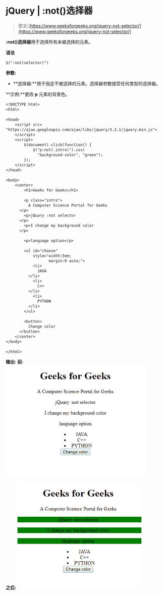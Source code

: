 # jQuery | :not()选择器

> 原文:[https://www.geeksforgeeks.org/jquery-not-selector/](https://www.geeksforgeeks.org/jquery-not-selector/)

**:not()选择器**用于选择所有未被选择的元素。

**语法**

```
$(":not(selector)")
```

**参数:**

*   **选择器:**用于指定不被选择的元素。选择器参数接受任何类型的选择器。

**示例:**更改 **p** 元素的背景色。

```
<!DOCTYPE html>
<html>

<head>
    <script src=
"https://ajax.googleapis.com/ajax/libs/jquery/3.3.1/jquery.min.js">
    </script>
    <script>
        $(document).click(function() {
            $("p:not(.intro)").css(
              "background-color", "green");
        });
    </script>
</head>

<body>
    <center>
        <h1>Geeks for Geeks</h1>

        <p class="intro">
          A Computer Science Portal for Geeks
      </p>
        <p>jQuary :not selector
      </p>
        <p>I change my background color
      </p>

        <p>language option</p>

        <ul id="choose"
            style="width:5em; 
                   margin:0 auto;">
            <li>
              JAVA
          </li>
            <li>
              C++
          </li>
            <li>
              PYTHON
          </li>
        </ul>

        <button>
          Change color
      </button>
    </center>
</body>

</html>
```

**输出:**
**前:**
![](img/24d27bb80848a9b2a547ba5c529dacd6.png)

**之后:**
![](img/06a3ac10119752632e62d8e695dee2fa.png)